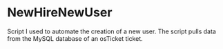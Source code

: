 # NewHireNewUser
Script I used to automate the creation of a new user. The script pulls data from the MySQL database of an osTicket ticket. 
